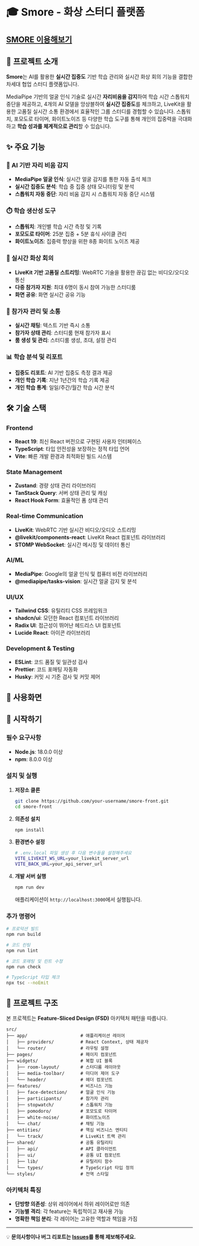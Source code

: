 # 🎓 Smore - 화상 스터디 플랫폼
## [SMORE 이용해보기](https://dev-smore-front.vercel.app)

## 🎯 프로젝트 소개

**Smore**는 AI를 활용한 **실시간 집중도** 기반 학습 관리와 실시간 화상 회의 기능을 결합한 차세대 협업 스터디 플랫폼입니다. 

MediaPipe 기반의 얼굴 인식 기술로 실시간 **자리비움을 감지**하여 학습 시간 스톱워치 중단을 제공하고, 4개의 AI 모델을 앙상블하여 **실시간 집중도**를 체크하고, LiveKit을 활용한 고품질 실시간 소통 환경에서 효율적인 그룹 스터디를 경험할 수 있습니다. 스톱워치, 포모도로 타이머, 화이트노이즈 등 다양한 학습 도구를 통해 개인의 집중력을 극대화하고 **학습 성과를 체계적으로 관리**할 수 있습니다.

## ✨ 주요 기능

### 🤖 AI 기반 자리 비움 감지
- **MediaPipe 얼굴 인식**: 실시간 얼굴 감지를 통한 자동 출석 체크
- **실시간 집중도 분석**: 학습 중 집중 상태 모니터링 및 분석
- **스톱워치 자동 중단**: 자리 비움 감지 시 스톱워치 자동 중단 시스템

### ⏱️ 학습 생산성 도구
- **스톱워치**: 개인별 학습 시간 측정 및 기록
- **포모도로 타이머**: 25분 집중 + 5분 휴식 사이클 관리
- **화이트노이즈**: 집중력 향상을 위한 8종 화이트 노이즈 제공

### 🎥 실시간 화상 회의
- **LiveKit 기반 고품질 스트리밍**: WebRTC 기술을 활용한 끊김 없는 비디오/오디오 통신
- **다중 참가자 지원**: 최대 6명이 동시 참여 가능한 스터디룸
- **화면 공유**: 화면 실시간 공유 기능

### 👥 참가자 관리 및 소통
- **실시간 채팅**: 텍스트 기반 즉시 소통
- **참가자 상태 관리**: 스터디룸 현재 참가자 표시
- **룸 생성 및 관리**: 스터디룸 생성, 초대, 설정 관리

### 📊 학습 분석 및 리포트
- **집중도 리포트**: AI 기반 집중도 측정 결과 제공
- **개인 학습 기록**: 지난 1년간의 학습 기록 제공
- **개인 학습 통계**: 일일/주간/월간 학습 시간 분석

## 🛠️ 기술 스택

### Frontend
- **React 19**: 최신 React 버전으로 구현된 사용자 인터페이스
- **TypeScript**: 타입 안전성을 보장하는 정적 타입 언어
- **Vite**: 빠른 개발 환경과 최적화된 빌드 시스템

### State Management
- **Zustand**: 경량 상태 관리 라이브러리
- **TanStack Query**: 서버 상태 관리 및 캐싱
- **React Hook Form**: 효율적인 폼 상태 관리

### Real-time Communication
- **LiveKit**: WebRTC 기반 실시간 비디오/오디오 스트리밍
- **@livekit/components-react**: LiveKit React 컴포넌트 라이브러리
- **STOMP WebSocket**: 실시간 메시징 및 데이터 통신

### AI/ML
- **MediaPipe**: Google의 얼굴 인식 및 컴퓨터 비전 라이브러리
- **@mediapipe/tasks-vision**: 실시간 얼굴 감지 및 분석

### UI/UX
- **Tailwind CSS**: 유틸리티 CSS 프레임워크
- **shadcn/ui**: 모던한 React 컴포넌트 라이브러리
- **Radix UI**: 접근성이 뛰어난 헤드리스 UI 컴포넌트
- **Lucide React**: 아이콘 라이브러리

### Development & Testing
- **ESLint**: 코드 품질 및 일관성 검사
- **Prettier**: 코드 포매팅 자동화
- **Husky**: 커밋 시 기준 검사 및 커밋 제어

## 📸 사용화면

<!-- 이곳에 스크린샷 및 사용 화면을 추가해주세요 -->

## 🚀 시작하기

### 필수 요구사항
- **Node.js**: 18.0.0 이상
- **npm**: 8.0.0 이상

### 설치 및 실행

1. **저장소 클론**
   ```bash
   git clone https://github.com/your-username/smore-front.git
   cd smore-front
   ```

2. **의존성 설치**
   ```bash
   npm install
   ```

3. **환경변수 설정**
   ```bash
   # .env.local 파일 생성 후 다음 변수들을 설정해주세요
   VITE_LIVEKIT_WS_URL=your_livekit_server_url
   VITE_BACK_URL=your_api_server_url
   ```

4. **개발 서버 실행**
   ```bash
   npm run dev
   ```
   
   애플리케이션이 `http://localhost:3000`에서 실행됩니다.

### 추가 명령어

```bash
# 프로덕션 빌드
npm run build

# 코드 린팅
npm run lint

# 코드 포매팅 및 린트 수정
npm run check

# TypeScript 타입 체크
npx tsc --noEmit
```

## 📁 프로젝트 구조

본 프로젝트는 **Feature-Sliced Design (FSD)** 아키텍처 패턴을 따릅니다.

```
src/
├── app/                    # 애플리케이션 레이어
│   ├── providers/          # React Context, 상태 제공자
│   └── router/             # 라우팅 설정
├── pages/                  # 페이지 컴포넌트
├── widgets/                # 복합 UI 블록
│   ├── room-layout/        # 스터디룸 레이아웃
│   ├── media-toolbar/      # 미디어 제어 도구
│   └── header/             # 헤더 컴포넌트
├── features/               # 비즈니스 기능
│   ├── face-detection/     # 얼굴 인식 기능
│   ├── participants/       # 참가자 관리
│   ├── stopwatch/          # 스톱워치 기능
│   ├── pomodoro/           # 포모도로 타이머
│   ├── white-noise/        # 화이트노이즈
│   └── chat/               # 채팅 기능
├── entities/               # 핵심 비즈니스 엔티티
│   └── track/              # LiveKit 트랙 관리
├── shared/                 # 공통 유틸리티
│   ├── api/                # API 클라이언트
│   ├── ui/                 # 공통 UI 컴포넌트
│   ├── lib/                # 유틸리티 함수
│   └── types/              # TypeScript 타입 정의
└── styles/                 # 전역 스타일
```

### 아키텍처 특징
- **단방향 의존성**: 상위 레이어에서 하위 레이어로만 의존
- **기능별 격리**: 각 feature는 독립적이고 재사용 가능
- **명확한 책임 분리**: 각 레이어는 고유한 역할과 책임을 가짐

---

💡 **문의사항이나 버그 리포트는 [Issues](https://github.com/5-re-5/smore-front/issues)를 통해 제보해주세요.**